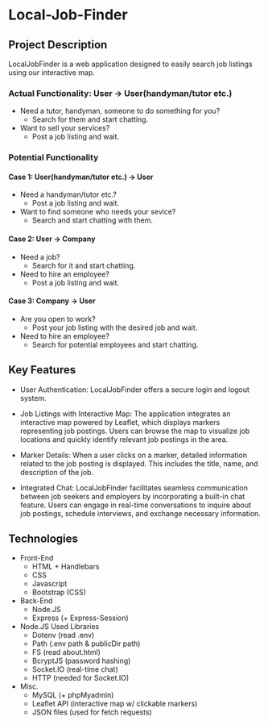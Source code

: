 # Local-Job-Finder

## Project Description

  LocalJobFinder is a web application designed to easily search job listings using our interactive map.
  
  ### Actual Functionality: User -> User(handyman/tutor etc.)
  
  * Need a tutor, handyman, someone to do something for you?
    * Search for them and start chatting.
  * Want to sell your services?
    * Post a job listing and wait.
  
  ### Potential Functionality
  
  #### Case 1: User(handyman/tutor etc.) -> User
   * Need a handyman/tutor etc.?
     * Post a job listing and wait.
   * Want to find someone who needs your sevice?
     * Search and start chatting with them.
  
  #### Case 2: User -> Company
  * Need a job?
    * Search for it and start chatting.
  * Need to hire an employee?
    * Post a job listing and wait.
  
  #### Case 3: Company -> User
  * Are you open to work?
    * Post your job listing with the desired job and wait.
  * Need to hire an employee?
    * Search for potential employees and start chatting.


## Key Features

  * User Authentication: LocalJobFinder offers a secure login and logout system.

  * Job Listings with Interactive Map: The application integrates an interactive map powered by Leaflet, which displays markers representing job postings. Users can browse the map to visualize job locations and quickly identify relevant job postings in the area.

  * Marker Details: When a user clicks on a marker, detailed information related to the job posting is displayed. This includes the title, name, and description of the job.

  * Integrated Chat: LocalJobFinder facilitates seamless communication between job seekers and employers by incorporating a built-in chat feature. Users can engage in real-time conversations to inquire about job postings, schedule interviews, and exchange necessary information.

## Technologies

  * Front-End
    * HTML + Handlebars
    * CSS
    * Javascript
    * Bootstrap (CSS)
  * Back-End
    * Node.JS
    * Express (+ Express-Session)
  * Node.JS Used Libraries
    * Dotenv (read .env)
    * Path (.env path & publicDir path)
    * FS (read about.html)
    * BcryptJS (password hashing)
    * Socket.IO (real-time chat)
    * HTTP (needed for Socket.IO)
  * Misc.
    * MySQL (+ phpMyadmin)
    * Leaflet API (interactive map w/ clickable markers)
    * JSON files (used for fetch requests)
